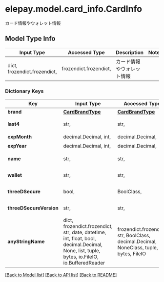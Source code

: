 # elepay.model.card_info.CardInfo

カード情報やウォレット情報

## Model Type Info
Input Type | Accessed Type | Description | Notes
------------ | ------------- | ------------- | -------------
dict, frozendict.frozendict,  | frozendict.frozendict,  | カード情報やウォレット情報 | 

### Dictionary Keys
Key | Input Type | Accessed Type | Description | Notes
------------ | ------------- | ------------- | ------------- | -------------
**brand** | [**CardBrandType**](CardBrandType.md) | [**CardBrandType**](CardBrandType.md) |  | [optional] 
**last4** | str,  | str,  | カード番号の下四桁 | [optional] 
**expMonth** | decimal.Decimal, int,  | decimal.Decimal,  | 有効期限月 | [optional] 
**expYear** | decimal.Decimal, int,  | decimal.Decimal,  | 有効期限年 | [optional] 
**name** | str,  | str,  | カード保有者名 | [optional] 
**wallet** | str,  | str,  | ウォレット情報 | [optional] 
**threeDSecure** | bool,  | BoolClass,  | 3Dセキュア有無 | [optional] 
**threeDSecureVersion** | str,  | str,  | 3Dセキュアバージョン | [optional] 
**anyStringName** | dict, frozendict.frozendict, str, date, datetime, int, float, bool, decimal.Decimal, None, list, tuple, bytes, io.FileIO, io.BufferedReader | frozendict.frozendict, str, BoolClass, decimal.Decimal, NoneClass, tuple, bytes, FileIO | any string name can be used but the value must be the correct type | [optional]

[[Back to Model list]](../../README.md#documentation-for-models) [[Back to API list]](../../README.md#documentation-for-api-endpoints) [[Back to README]](../../README.md)


